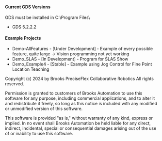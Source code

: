 #### Current GDS Versions
GDS must be installed in C:\Program Files\
- GDS 5.2.2.2

#### Example Projects

- Demo-AllFeatures - [Under Development] - Example of every possible feature, quite large 
-> Vision programming not yet working 
- Demo_SLAS - [In Development] - Program for SLAS Show 
- Demo_Example4 - [Stable] - Example using Jog Control for Fine Point Location Teaching












Copyright (c) 2024 by Brooks PreciseFlex Collaborative Robotics  All rights reserved.

Permission is granted to customers of Brooks Automation to use this
software for any purpose, including commercial applications, and to
alter it and redistribute it freely, so long as this notice is included 
with any modified or unmodified version of this software.

This software is provided "as is," without warranty of any kind, express or 
implied.  In no event shall Brooks Automation be held liable for any
direct, indirect, incidental, special or consequential damages arising
out of the use of or inability to use this software.
